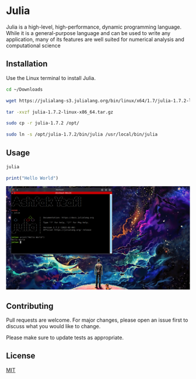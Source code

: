 # Julia

Julia is a high-level, high-performance, dynamic programming language. While it is a general-purpose language and can be used to write any application, many of its features are well suited for numerical analysis and computational science
## Installation

Use the Linux terminal to install Julia.

```bash
cd ~/Downloads
```

```bash
wget https://julialang-s3.julialang.org/bin/linux/x64/1.7/julia-1.7.2-linux-x86_64.tar.gz
```

```bash
tar -xvzf julia-1.7.2-linux-x86_64.tar.gz
```

```bash
sudo cp -r julia-1.7.2 /opt/
```
```bash
sudo ln -s /opt/julia-1.7.2/bin/julia /usr/local/bin/julia
```



## Usage
```bash
julia
```

```julia
print("Hello World")

```

<p align="center">
  <img src="Screenshot_20220214_040257.png" width="550">
</p>


## Contributing
Pull requests are welcome. For major changes, please open an issue first to discuss what you would like to change.

Please make sure to update tests as appropriate.

## License
[MIT](https://choosealicense.com/licenses/mit/)
